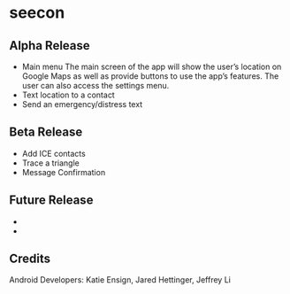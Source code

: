 seecon
======



## Alpha Release ##
* Main menu
The main screen of the app will show the user’s location on Google Maps as well as provide buttons to use the app’s features. The user can also access the settings menu.
* Text location to a contact
* Send an emergency/distress text

## Beta Release ##
* Add ICE contacts
* Trace a triangle
* Message Confirmation

## Future Release ##
*
*
 
## Credits ##
Android Developers: Katie Ensign, Jared Hettinger, Jeffrey Li
